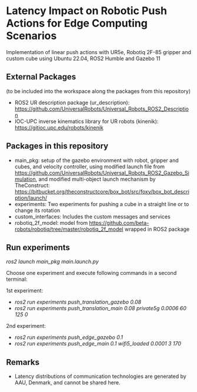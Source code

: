 # Latency Impact on Robotic Push Actions for Edge Computing Scenarios

Implementation of linear push actions with UR5e, Robotiq 2F-85 gripper and custom cube using Ubuntu 22.04, ROS2 Humble and Gazebo 11

## External Packages 
(to be included into the workspace along the packages from this repository)
- ROS2 UR description package (ur_description): https://github.com/UniversalRobots/Universal_Robots_ROS2_Description
- IOC-UPC inverse kinematics library for UR robots (kinenik): https://gitioc.upc.edu/robots/kinenik

## Packages in this repository
- main_pkg: setup of the gazebo environment with robot, gripper and cubes, and velocity controller, using modified launch file from https://github.com/UniversalRobots/Universal_Robots_ROS2_Gazebo_Simulation, and modified multi-object launch mechanism by TheConstruct: https://bitbucket.org/theconstructcore/box_bot/src/foxy/box_bot_description/launch/
- experiments: Two experiments for pushing a cube in a straight line or to change its rotation
- custom_interfaces: Includes the custom messages and services
- robotiq_2f_model: model from https://github.com/beta-robots/robotiq/tree/master/robotiq_2f_model wrapped in ROS2 package

## Run experiments
*ros2 launch main_pkg main.launch.py*

Choose one experiment and execute following commands in a second terminal:

1st experiment: 
- *ros2 run experiments push_translation_gazebo 0.08*
- *ros2 run experiments push_translation_main 0.08 private5g 0.0006 60 125 0*

2nd experiment: 
- *ros2 run experiments push_edge_gazebo 0.1*
- *ros2 run experiments push_edge_main 0.1 wifi5_loaded 0.0001 3 170*

## Remarks
- Latency distributions of communication technologies are generated by AAU, Denmark, and cannot be shared here.
